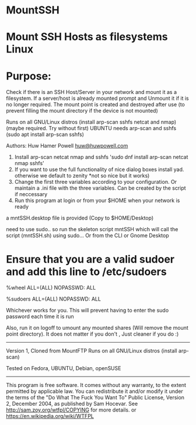 # MountSSH
# Mount SSH Hosts as filesystems Linux

# Purpose: 
Check if there is an SSH Host/Server in your network and mount it as a filesystem.
If a server/host is already mounted prompt and Unmount it if it is no longer required.
The mount point is created and destroyed after use 
(to prevent filling the mount directory if the device is not mounted)

Runs on all GNU/Linux distros (install arp-scan sshfs netcat and nmap) (maybe required. Try without first)
UBUNTU needs arp-scan and sshfs (sudo apt install arp-scan sshfs)

Authors: Huw Hamer Powell <huw@huwpowell.com>

1) Install arp-scan netcat nmap and sshfs   'sudo dnf install arp-scan netcat nmap sshfs'
3) If you want to use the full functionality of nice dialog boxes install yad. otherwise we default to zenity *not so nice but it works)
4) Change the first three variables according to your configuration. Or maintain a .ini file with the three variables. Can be created by the script if neccessary
5) Run this program at login or from your $HOME  when your network is ready

a mntSSH.desktop file is provided (Copy to $HOME/Desktop)

need to use sudo.. so run the skeleton script mntSSH which will call the script (mntSSH.sh) using sudo... Or from the CLI or Gnome Desktop

# Ensure that you are a valid sudoer and add this line to /etc/sudoers

%wheel	ALL=(ALL)	NOPASSWD: ALL

%sudoers	ALL=(ALL)	NOPASSWD: ALL

Whichever works for you. This will prevent having to enter the sudo password each time it is run

Also, run it on logoff to umount any mounted shares (Will remove the mount point directory).
It does not matter if you don't , Just cleaner if you do :)

----------------------------------------------

Version 1, Cloned from MountFTP
Runs on all GNU/Linux distros (install arp-scan)

Tested on Fedora, UBUNTU, Debian, openSUSE

----------------------------------------------

This program is free software. It comes without any warranty, to
the extent permitted by applicable law. You can redistribute it
and/or modify it under the terms of the "Do What The Fuck You Want To"
Public License, Version 2, December 2004, as published by Sam Hocevar.
See http://sam.zoy.org/wtfpl/COPYING for more details.
or https://en.wikipedia.org/wiki/WTFPL
